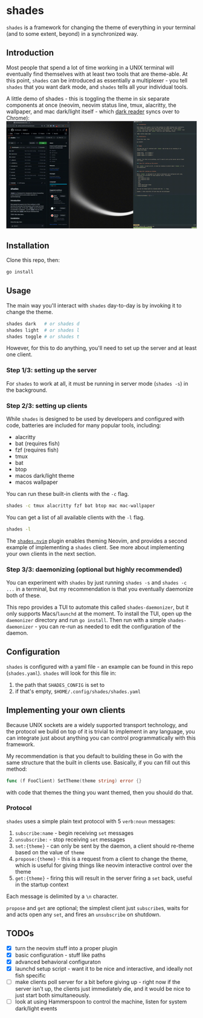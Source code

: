 # shades

`shades` is a framework for changing the theme of everything in your terminal
(and to some extent, beyond) in a synchronized way.

## Introduction

Most people that spend a lot of time working in a UNIX terminal will eventually
find themselves with at least two tools that are theme-able. At this point,
`shades` can be introduced as essentially a multiplexer - you tell `shades` that
you want dark mode, and `shades` tells all your individual tools.

A little demo of shades - this is toggling the theme in six separate components at once (neovim, neovim status line, tmux, alacritty, the wallpaper, and mac dark/light itself - which [dark reader](https://chromewebstore.google.com/detail/dark-reader/eimadpbcbfnmbkopoojfekhnkhdbieeh) syncs over to Chrome):
![shades in action](./docs/shades.gif)

## Installation

Clone this repo, then:

```sh
go install
```

## Usage

The main way you'll interact with `shades` day-to-day is by invoking it to
change the theme.

```sh
shades dark   # or shades d
shades light  # or shades l
shades toggle # or shades t
```

However, for this to do anything, you'll need to set up the server and at least
one client.

### Step 1/3: setting up the server

For `shades` to work at all, it must be running in server mode (`shades -s`) in
the background.  

### Step 2/3: setting up clients

While `shades` is designed to be used by developers and configured with code,
batteries are included for many popular tools, including:

- alacritty
- bat (requires fish)
- fzf (requires fish)
- tmux
- bat
- btop
- macos dark/light theme
- macos wallpaper  

You can run these built-in clients with the `-c` flag.

```sh
shades -c tmux alacritty fzf bat btop mac mac-wallpaper 
```

You can get a list of all available clients with the `-l` flag.

```sh
shades -l 
```

The [`shades.nvim`](https://github.com/BrianMargolis/shades.nvim) plugin
enables theming Neovim, and provides a second example of implementing a
`shades` client. See more about implementing your own clients in the next
section.

### Step 3/3: daemonizing (optional but highly recommended)

You can experiment with `shades` by just running `shades -s` and `shades -c
...` in a terminal, but my recommendation is that you eventually daemonize both
of these.

This repo provides a TUI to automate this called `shades-daemonizer`, but it
only supports Macs/`launchd` at the moment. To install the TUI, open up the
`daemonizer` directory and run `go install`. Then run with a simple
`shades-daemonizer` - you can re-run as needed to edit the configuration of the
daemon.

## Configuration

`shades` is configured with a yaml file - an example can be found in this repo
(`shades.yaml`). `shades` will look for this file in:

1. the path that `SHADES_CONFIG` is set to
2. if that's empty, `$HOME/.config/shades/shades.yaml`

## Implementing your own clients

Because UNIX sockets are a widely supported transport technology, and the
protocol we build on top of it is trivial to implement in any language, you can
integrate just about anything you can control programmatically with this
framework.

My recommendation is that you default to building these in Go with the same
structure that the built in clients use. Basically, if you can fill out this
method:

```go
func (f FooClient) SetTheme(theme string) error {}
```

with code that themes the thing you want themed, then you should do that.

### Protocol

`shades` uses a simple plain text protocol with 5 `verb:noun` messages:

1. `subscribe:name` - begin receiving `set` messages
2. `unsubscribe:` - stop receiving `set` messages
3. `set:{theme}` - can only be sent by the daemon, a client should re-theme
   based on the value of `theme`
4. `propose:{theme}` - this is a request from a client to change the theme,
   which is useful for giving things like neovim interactive control over the
   theme
5. `get:{theme}` - firing this will result in the server firing a `set` back,
   useful in the startup context

Each message is delimited by a `\n` character.

`propose` and `get` are optional; the simplest client just
`subscribe`s, waits for and acts open any `set`, and fires an `unsubscribe` on
shutdown.

## TODOs

- [x] turn the neovim stuff into a proper plugin
- [x] basic configuration - stuff like paths
- [x] advanced behavioral configuraton
- [x] launchd setup script - want it to be nice and interactive, and ideally
  not fish specific
- [ ] make clients poll server for a bit before giving up - right now if the
  server isn't up, the clients just immediately die, and it would be nice to
  just start both simultaneously.
- [ ] look at using Hammerspoon to control the machine, listen for system dark/light events
